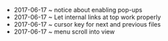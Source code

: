 

* 2017-06-17 ~ notice about enabling pop-ups
* 2017-06-17 ~ Let internal links at top work properly
* 2017-06-17 ~ cursor key for next and previous files
* 2017-06-17 ~ menu scroll into view